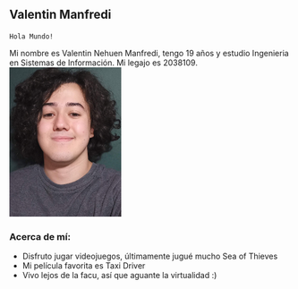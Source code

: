 ## Valentin Manfredi
    Hola Mundo!
Mi nombre es Valentin Nehuen Manfredi, tengo 19 años y estudio Ingenieria en Sistemas de Información. Mi legajo es 2038109.
<img src="mifoto.jpg" alt="drawing" width="200"/>
### Acerca de mí:
- Disfruto jugar videojuegos, últimamente jugué mucho Sea of Thieves
- Mi película favorita es Taxi Driver
- Vivo lejos de la facu, así que aguante la virtualidad :)
